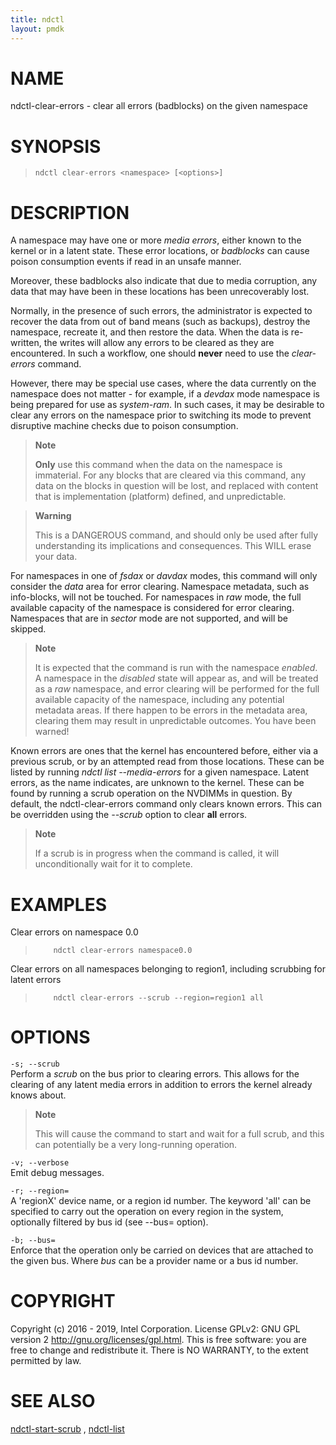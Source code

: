 ```yaml
---
title: ndctl
layout: pmdk
---
```


NAME
====

ndctl-clear-errors - clear all errors (badblocks) on the given namespace

SYNOPSIS
========

>     ndctl clear-errors <namespace> [<options>]

DESCRIPTION
===========

A namespace may have one or more *media errors*, either known to the
kernel or in a latent state. These error locations, or *badblocks* can
cause poison consumption events if read in an unsafe manner.

Moreover, these badblocks also indicate that due to media corruption,
any data that may have been in these locations has been unrecoverably
lost.

Normally, in the presence of such errors, the administrator is expected
to recover the data from out of band means (such as backups), destroy
the namespace, recreate it, and then restore the data. When the data is
re-written, the writes will allow any errors to be cleared as they are
encountered. In such a workflow, one should **never** need to use the
*clear-errors* command.

However, there may be special use cases, where the data currently on the
namespace does not matter - for example, if a *devdax* mode namespace is
being prepared for use as *system-ram*. In such cases, it may be
desirable to clear any errors on the namespace prior to switching its
mode to prevent disruptive machine checks due to poison consumption.

> **Note**
>
> **Only** use this command when the data on the namespace is
> immaterial. For any blocks that are cleared via this command, any data
> on the blocks in question will be lost, and replaced with content that
> is implementation (platform) defined, and unpredictable.

> **Warning**
>
> This is a DANGEROUS command, and should only be used after fully
> understanding its implications and consequences. This WILL erase your
> data.

For namespaces in one of *fsdax* or *davdax* modes, this command will
only consider the *data* area for error clearing. Namespace metadata,
such as info-blocks, will not be touched. For namespaces in *raw* mode,
the full available capacity of the namespace is considered for error
clearing. Namespaces that are in *sector* mode are not supported, and
will be skipped.

> **Note**
>
> It is expected that the command is run with the namespace *enabled*. A
> namespace in the *disabled* state will appear as, and will be treated
> as a *raw* namespace, and error clearing will be performed for the
> full available capacity of the namespace, including any potential
> metadata areas. If there happen to be errors in the metadata area,
> clearing them may result in unpredictable outcomes. You have been
> warned!

Known errors are ones that the kernel has encountered before, either via
a previous scrub, or by an attempted read from those locations. These
can be listed by running *ndctl list --media-errors* for a given
namespace. Latent errors, as the name indicates, are unknown to the
kernel. These can be found by running a scrub operation on the NVDIMMs
in question. By default, the ndctl-clear-errors command only clears
known errors. This can be overridden using the *--scrub* option to clear
**all** errors.

> **Note**
>
> If a scrub is in progress when the command is called, it will
> unconditionally wait for it to complete.

EXAMPLES
========

Clear errors on namespace 0.0

>         ndctl clear-errors namespace0.0

Clear errors on all namespaces belonging to region1, including scrubbing
for latent errors

>         ndctl clear-errors --scrub --region=region1 all

OPTIONS
=======

`-s; --scrub`  
Perform a *scrub* on the bus prior to clearing errors. This allows for
the clearing of any latent media errors in addition to errors the kernel
already knows about.

> **Note**
>
> This will cause the command to start and wait for a full scrub, and
> this can potentially be a very long-running operation.

`-v; --verbose`  
Emit debug messages.

`-r; --region=`  
    A 'regionX' device name, or a region id number. The keyword 'all' can
    be specified to carry out the operation on every region in the system,
    optionally filtered by bus id (see --bus= option).

`-b; --bus=`  
Enforce that the operation only be carried on devices that are attached
to the given bus. Where *bus* can be a provider name or a bus id number.

COPYRIGHT
=========

Copyright (c) 2016 - 2019, Intel Corporation. License GPLv2: GNU GPL
version 2 <http://gnu.org/licenses/gpl.html>. This is free software: you
are free to change and redistribute it. There is NO WARRANTY, to the
extent permitted by law.

SEE ALSO
========

[ndctl-start-scrub](ndctl-start-scrub.md) , [ndctl-list](ndctl-list.md)
